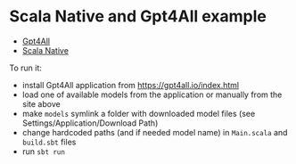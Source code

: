 Scala Native and Gpt4All example
================================

- [Gpt4All](https://github.com/nomic-ai/gpt4all)
- [Scala Native](https://scala-native.org)

To run it:

- install Gpt4All application from https://gpt4all.io/index.html
- load one of available models from the application or manually from the site above
- make `models` symlink a folder with downloaded model files (see Settings/Application/Download Path)
- change hardcoded paths (and if needed model name) in `Main.scala` and `build.sbt` files
- run `sbt run`
